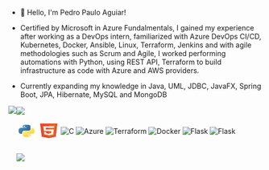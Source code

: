 - 👋 Hello, I'm Pedro Paulo Aguiar!
  
- Certified by Microsoft in Azure Fundalmentals, I gained my experience after working as a DevOps intern, familiarized with Azure
DevOps CI/CD, Kubernetes, Docker, Ansible, Linux, Terraform, Jenkins and with agile methodologies such as Scrum and Agile, I worked performing automations with Python, using REST API, Terraform to build infrastructure as code with Azure and AWS providers.

- Currently expanding my knowledge in Java, UML, JDBC, JavaFX, Spring Boot, JPA, Hibernate, MySQL and MongoDB

<a href="https://github.com/PedroPauloAguiar/github-readme-stats">
 <img height=200 align="left" src="https://github-readme-stats.vercel.app/api?username=PedroPauloAguiar&rank_icon=github&show_icons=true&theme=highcontrast" />
</a>
  <a href="https://github.com/PedroPauloAguiar/convoychat">
    <img height=200 align="center" src="https://github-readme-stats.vercel.app/api/top-langs?username=PedroPauloAguiar&layout=compact&langs_count=8&card_width=320&show_icons=true&theme=highcontrast" />
</a>


<div style="display: inline_block"><br>
  <img align="center" alt="Python" height="30" width="40" src="https://raw.githubusercontent.com/devicons/devicon/master/icons/python/python-original.svg">
  <img align="center" alt="HTML" height="30" width="40" src="https://raw.githubusercontent.com/devicons/devicon/master/icons/html5/html5-original.svg">
  <img align="center" alt="C" height="30" width="40" src="https://cdn.jsdelivr.net/gh/devicons/devicon/icons/c/c-original.svg">
  <img align="center" alt="Azure" height="30" width="40" src="https://cdn.jsdelivr.net/gh/devicons/devicon/icons/azure/azure-original.svg">
  <img align="center" alt="Terraform" height="30" width="40" src="https://cdn.jsdelivr.net/gh/devicons/devicon/icons/terraform/terraform-original.svg" />
  <img align="center" alt="Docker" height="30" width="40" src="https://cdn.jsdelivr.net/gh/devicons/devicon/icons/docker/docker-original.svg" />
  <img align="center" alt="Flask" height="30" width="40" src="https://cdn.jsdelivr.net/gh/devicons/devicon/icons/flask/flask-original.svg" />
  <img align="center" alt="Flask" height="30" width="40" src="https://cdn.jsdelivr.net/gh/devicons/devicon/icons/linux/linux-original.svg" />
  
</div>

##

<div> 
 

  <a href= "https://www.linkedin.com/in/pedroaguiardev/" target="_blank"><img src="https://img.shields.io/badge/-LinkedIn-%230077B5?style=for-the-badge&logo=linkedin&logoColor=white" target="_blank"></a> 
 
</div>




 
